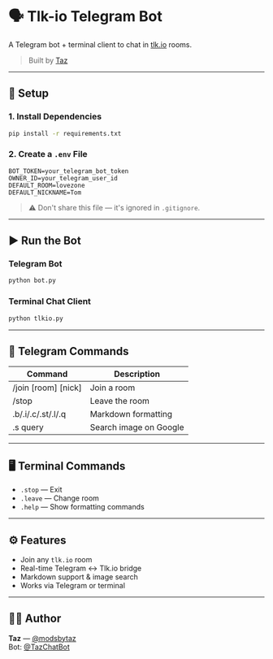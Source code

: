 # 🗣️ Tlk-io Telegram Bot

A Telegram bot + terminal client to chat in [tlk.io](https://tlk.io) rooms.

> Built by [Taz](https://t.me/modsbytaz)

---

## 🚀 Setup

### 1. Install Dependencies

```bash
pip install -r requirements.txt
```

### 2. Create a `.env` File

```env
BOT_TOKEN=your_telegram_bot_token
OWNER_ID=your_telegram_user_id
DEFAULT_ROOM=lovezone
DEFAULT_NICKNAME=Tom
```

> ⚠️ Don't share this file — it's ignored in `.gitignore`.

---

## ▶️ Run the Bot

### Telegram Bot
```bash
python bot.py
```

### Terminal Chat Client
```bash
python tlkio.py
```

---

## 💬 Telegram Commands

| Command              | Description                      |
|----------------------|----------------------------------|
| /join [room] [nick]  | Join a room                      |
| /stop                | Leave the room                   |
| .b/.i/.c/.st/.l/.q   | Markdown formatting              |
| .s query             | Search image on Google           |

---

## 🖥️ Terminal Commands

- `.stop` — Exit  
- `.leave` — Change room  
- `.help` — Show formatting commands

---

## ⚙️ Features

- Join any `tlk.io` room
- Real-time Telegram ↔ Tlk.io bridge
- Markdown support & image search
- Works via Telegram or terminal

---

## 🧑‍💻 Author

**Taz** — [@modsbytaz](https://t.me/modsbytaz)  
Bot: [@TazChatBot](https://t.me/TazChatBot)
